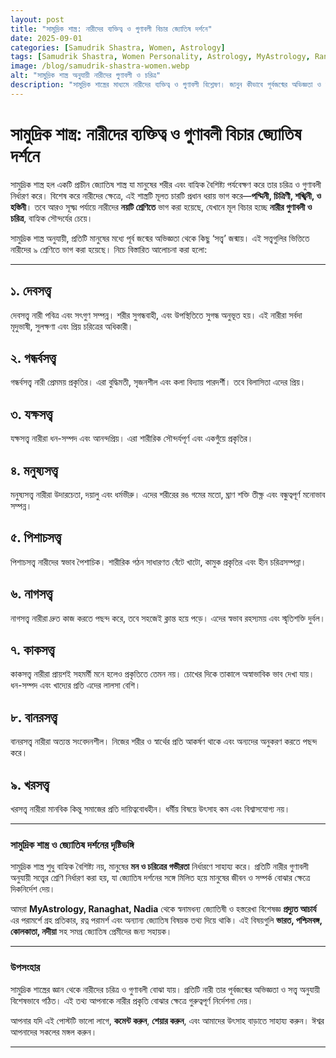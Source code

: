 ```yaml
---
layout: post
title: "সামুদ্রিক শাস্ত্র: নারীদের ব্যক্তিত্ব ও গুণাবলী বিচার জ্যোতিষ দর্শনে"
date: 2025-09-01
categories: [Samudrik Shastra, Women, Astrology]
tags: [Samudrik Shastra, Women Personality, Astrology, MyAstrology, Ranaghat, Nadia, Predyut Acharya, Palmistry, Horoscope, Remedies, Gems]
image: /blog/samudrik-shastra-women.webp
alt: "সামুদ্রিক শাস্ত্র অনুযায়ী নারীদের গুণাবলী ও চরিত্র"
description: "সামুদ্রিক শাস্ত্রের মাধ্যমে নারীদের ব্যক্তিত্ব ও গুণাবলী বিশ্লেষণ। জানুন কীভাবে পূর্বজন্মের অভিজ্ঞতা ও সত্ত্ব অনুযায়ী নারীরা ৯ ধরনের শ্রেণিতে ভাগ করা হয়।"
---
```


# সামুদ্রিক শাস্ত্র: নারীদের ব্যক্তিত্ব ও গুণাবলী বিচার জ্যোতিষ দর্শনে

সামুদ্রিক শাস্ত্র হল একটি প্রাচীন জ্যোতিষ শাস্ত্র যা মানুষের শরীর এবং বাহ্যিক বৈশিষ্ট্য পর্যবেক্ষণ করে তার চরিত্র ও গুণাবলী নির্ধারণ করে। বিশেষ করে নারীদের ক্ষেত্রে, এই শাস্ত্রটি মূলত চারটি প্রধান ধরায় ভাগ করে—**পদ্মিনী, চিত্রিণী, শঙ্খিনী, ও হস্তিনী**। তবে আরও সূক্ষ্ম পর্যায়ে নারীদের **নয়টি শ্রেণিতে** ভাগ করা হয়েছে, যেখানে মূল বিচার হচ্ছে **নারীর গুণাবলী ও চরিত্র**, বাহ্যিক সৌন্দর্যের চেয়ে।  

সামুদ্রিক শাস্ত্র অনুযায়ী, প্রতিটি মানুষের মধ্যে পূর্ব জন্মের অভিজ্ঞতা থেকে কিছু ‘সত্ত্ব’ জন্মায়। এই সত্ত্বগুলির ভিত্তিতে নারীদের ৯ শ্রেণিতে ভাগ করা হয়েছে। নিচে বিস্তারিত আলোচনা করা হলো:  

---

## ১. দেবসত্ত্ব  
দেবসত্ত্ব নারী পবিত্র এবং সৎগুণ সম্পন্ন। শরীর সুগন্ধবাহী, এবং উপস্থিতিতে সুগন্ধ অনুভূত হয়। এই নারীরা সর্বদা মৃদুভাষী, সুলক্ষণা এবং প্রিয় চরিত্রের অধিকারী।  

## ২. গন্ধর্বসত্ত্ব  
গন্ধর্বসত্ত্ব নারী প্রেমময় প্রকৃতির। এরা বুদ্ধিমতী, সৃজনশীল এবং কলা বিদ্যায় পারদর্শী। তবে বিলাসিতা এদের প্রিয়।  

## ৩. যক্ষসত্ত্ব  
যক্ষসত্ত্ব নারীরা ধন-সম্পদ এবং আনন্দপ্রিয়। এরা শারীরিক সৌন্দর্যপূর্ণ এবং একগুঁয়ে প্রকৃতির।  

## ৪. মনুষ্যসত্ত্ব  
মনুষ্যসত্ত্ব নারীরা উদারচেতা, দয়ালু এবং ধর্মভীরু। এদের শরীরের রঙ গমের মতো, ঘ্রাণ শক্তি তীক্ষ্ণ এবং বন্ধুত্বপূর্ণ মনোভাব সম্পন্ন।  

## ৫. পিশাচসত্ত্ব  
পিশাচসত্ত্ব নারীদের স্বভাব পৈশাচিক। শারীরিক গঠন সাধারণত বেঁটে খাটো, কামুক প্রকৃতির এবং হীন চরিত্রসম্পন্না।  

## ৬. নাগসত্ত্ব  
নাগসত্ত্ব নারীরা দ্রুত কাজ করতে পছন্দ করে, তবে সহজেই ক্লান্ত হয়ে পড়ে। এদের স্বভাব রহস্যময় এবং স্মৃতিশক্তি দুর্বল।  

## ৭. কাকসত্ত্ব  
কাকসত্ত্ব নারীরা প্রায়শই সহমর্মী মনে হলেও প্রকৃতিতে তেমন নয়। চোখের দিকে তাকালে অস্বাভাবিক ভাব দেখা যায়। ধন-সম্পদ এবং খাদ্যের প্রতি এদের লালসা বেশি।  

## ৮. বানরসত্ত্ব  
বানরসত্ত্ব নারীরা অত্যন্ত সংবেদনশীল। নিজের শরীর ও স্বার্থের প্রতি আকর্ষণ থাকে এবং অন্যদের অনুকরণ করতে পছন্দ করে।  

## ৯. খরসত্ত্ব  
খরসত্ত্ব নারীরা মানবিক কিন্তু সমাজের প্রতি দায়িত্ববোধহীন। ধর্মীয় বিষয়ে উৎসাহ কম এবং বিশ্বাসযোগ্য নয়।  

---

### সামুদ্রিক শাস্ত্র ও জ্যোতিষ দর্শনের দৃষ্টিভঙ্গি  
সামুদ্রিক শাস্ত্র শুধু বাহ্যিক বৈশিষ্ট্য নয়, মানুষের **মন ও চরিত্রের গভীরতা** নির্ধারণে সাহায্য করে। প্রতিটি নারীর গুণাবলী অনুযায়ী সত্ত্বের শ্রেণি নির্ধারণ করা হয়, যা জ্যোতিষ দর্শনের সঙ্গে মিলিত হয়ে মানুষের জীবন ও সম্পর্ক বোঝার ক্ষেত্রে দিকনির্দেশ দেয়।  

আমরা **MyAstrology, Ranaghat, Nadia** থেকে স্বনামধন্য জ্যোতিষী ও হস্তরেখা বিশেষজ্ঞ **প্রদ্যুত আচার্য** এর পরামর্শে গ্রহ প্রতিকার, রত্ন পরামর্শ এবং অন্যান্য জ্যোতিষ বিষয়ক তথ্য দিয়ে থাকি। এই বিষয়গুলি **ভারত, পশ্চিমবঙ্গ, কোলকাতা, নদীয়া** সহ সমগ্র জ্যোতিষ প্রেমীদের জন্য সহায়ক।  

---

### উপসংহার  
সামুদ্রিক শাস্ত্রের জ্ঞান থেকে নারীদের চরিত্র ও গুণাবলী বোঝা যায়। প্রতিটি নারী তার পূর্বজন্মের অভিজ্ঞতা ও সত্ত্ব অনুযায়ী বিশেষভাবে গঠিত। এই তথ্য আপনাকে নারীর প্রকৃতি বোঝার ক্ষেত্রে গুরুত্বপূর্ণ নির্দেশনা দেয়।  

আপনার যদি এই পোস্টটি ভালো লাগে, **কমেন্ট করুন**, **শেয়ার করুন**, এবং আমাদের উৎসাহ বাড়াতে সাহায্য করুন। ঈশ্বর আপনাদের সকলের মঙ্গল করুন।  

---


